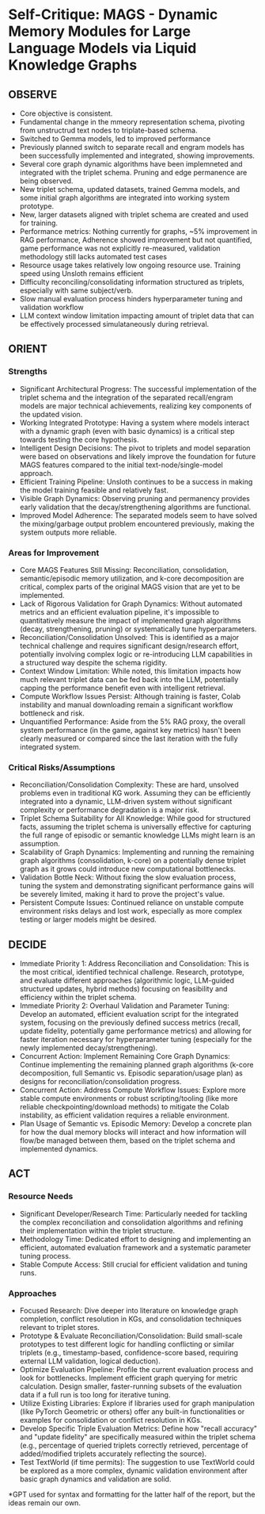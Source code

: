 # Self-Critique: MAGS - Dynamic Memory Modules for Large Language Models via Liquid Knowledge Graphs

## OBSERVE
- Core objective is consistent.
- Fundamental change in the mmeory representation schema, pivoting from unstructrud text nodes to triplate-based schema.
- Switched to Gemma models, led to improved performance
- Previously planned switch to separate recall and engram models has been successfully implemented and integrated, showing improvements.
- Several core graph dynamic algorithms have been implemneted and integrated with the triplet schema. Pruning and edge permanence are being observed.
- New triplet schema, updated datasets, trained Gemma models, and some initial graph algorithms are integrated into working system prototype.
- New, larger datasets aligned with triplet schema are created and used for training.
- Performance metrics: Nothing currently for graphs, ~5% improvement in RAG performance, Adherence showed improvement but not quantified, game performance was not explicitly re-measured, validation methodology still lacks automated test cases 
- Resource usage takes relatively low ongoing resource use. Training speed using Unsloth remains efficient 
- Difficulty reconciling/consolidating information structured as triplets, especially with same subject/verb.
- Slow manual evaluation process hinders hyperparameter tuning and validation workflow
- LLM context window limitation impacting amount of triplet data that can be effectively processed simulataneously during retrieval.


## ORIENT

### Strengths
- Significant Architectural Progress: The successful implementation of the triplet schema and the integration of the separated recall/engram models are major technical achievements, realizing key components of the updated vision.
- Working Integrated Prototype: Having a system where models interact with a dynamic graph (even with basic dynamics) is a critical step towards testing the core hypothesis.
- Intelligent Design Decisions: The pivot to triplets and model separation were based on observations and likely improve the foundation for future MAGS features compared to the initial text-node/single-model approach.
- Efficient Training Pipeline: Unsloth continues to be a success in making the model training feasible and relatively fast.
- Visible Graph Dynamics: Observing pruning and permanency provides early validation that the decay/strengthening algorithms are functional.
- Improved Model Adherence: The separated models seem to have solved the mixing/garbage output problem encountered previously, making the system outputs more reliable.

### Areas for Improvement
- Core MAGS Features Still Missing: Reconciliation, consolidation, semantic/episodic memory utilization, and k-core decomposition are critical, complex parts of the original MAGS vision that are yet to be implemented.
- Lack of Rigorous Validation for Graph Dynamics: Without automated metrics and an efficient evaluation pipeline, it's impossible to quantitatively measure the impact of implemented graph algorithms (decay, strengthening, pruning) or systematically tune hyperparameters.
- Reconciliation/Consolidation Unsolved: This is identified as a major technical challenge and requires significant design/research effort, potentially involving complex logic or re-introducing LLM capabilities in a structured way despite the schema rigidity.
- Context Window Limitation: While noted, this limitation impacts how much relevant triplet data can be fed back into the LLM, potentially capping the performance benefit even with intelligent retrieval.
- Compute Workflow Issues Persist: Although training is faster, Colab instability and manual downloading remain a significant workflow bottleneck and risk.
- Unquantified Performance: Aside from the 5% RAG proxy, the overall system performance (in the game, against key metrics) hasn't been clearly measured or compared since the last iteration with the fully integrated system.

### Critical Risks/Assumptions
- Reconciliation/Consolidation Complexity: These are hard, unsolved problems even in traditional KG work. Assuming they can be efficiently integrated into a dynamic, LLM-driven system without significant complexity or performance degradation is a major risk.
- Triplet Schema Suitability for All Knowledge: While good for structured facts, assuming the triplet schema is universally effective for capturing the full range of episodic or semantic knowledge LLMs might learn is an assumption.
- Scalability of Graph Dynamics: Implementing and running the remaining graph algorithms (consolidation, k-core) on a potentially dense triplet graph as it grows could introduce new computational bottlenecks.
- Validation Bottle Neck: Without fixing the slow evaluation process, tuning the system and demonstrating significant performance gains will be severely limited, making it hard to prove the project's value.
- Persistent Compute Issues: Continued reliance on unstable compute environment risks delays and lost work, especially as more complex testing or larger models might be desired.

## DECIDE
- Immediate Priority 1: Address Reconciliation and Consolidation: This is the most critical, identified technical challenge. Research, prototype, and evaluate different approaches (algorithmic logic, LLM-guided structured updates, hybrid methods) focusing on feasibility and efficiency within the triplet schema.
- Immediate Priority 2: Overhaul Validation and Parameter Tuning: Develop an automated, efficient evaluation script for the integrated system, focusing on the previously defined success metrics (recall, update fidelity, potentially game performance metrics) and allowing for faster iteration necessary for hyperparameter tuning (especially for the newly implemented decay/strengthening).
- Concurrent Action: Implement Remaining Core Graph Dynamics: Continue implementing the remaining planned graph algorithms (k-core decomposition, full Semantic vs. Episodic separation/usage plan) as designs for reconciliation/consolidation progress.
- Concurrent Action: Address Compute Workflow Issues: Explore more stable compute environments or robust scripting/tooling (like more reliable checkpointing/download methods) to mitigate the Colab instability, as efficient validation requires a reliable environment.
- Plan Usage of Semantic vs. Episodic Memory: Develop a concrete plan for how the dual memory blocks will interact and how information will flow/be managed between them, based on the triplet schema and implemented dynamics.

## ACT
### Resource Needs
- Significant Developer/Research Time: Particularly needed for tackling the complex reconciliation and consolidation algorithms and refining their implementation within the triplet structure.
- Methodology Time: Dedicated effort to designing and implementing an efficient, automated evaluation framework and a systematic parameter tuning process.
- Stable Compute Access: Still crucial for efficient validation and tuning runs.

### Approaches
- Focused Research: Dive deeper into literature on knowledge graph completion, conflict resolution in KGs, and consolidation techniques relevant to triplet stores.
- Prototype & Evaluate Reconciliation/Consolidation: Build small-scale prototypes to test different logic for handling conflicting or similar triplets (e.g., timestamp-based, confidence-score based, requiring external LLM validation, logical deduction).
- Optimize Evaluation Pipeline: Profile the current evaluation process and look for bottlenecks. Implement efficient graph querying for metric calculation. Design smaller, faster-running subsets of the evaluation data if a full run is too long for iterative tuning.
- Utilize Existing Libraries: Explore if libraries used for graph manipulation (like PyTorch Geometric or others) offer any built-in functionalities or examples for consolidation or conflict resolution in KGs.
- Develop Specific Triple Evaluation Metrics: Define how "recall accuracy" and "update fidelity" are specifically measured within the triplet schema (e.g., percentage of queried triplets correctly retrieved, percentage of added/modified triplets accurately reflecting the source).
- Test TextWorld (if time permits): The suggestion to use TextWorld could be explored as a more complex, dynamic validation environment after basic graph dynamics and validation are solid.


*GPT used for syntax and formatting for the latter half of the report, but the ideas remain our own.